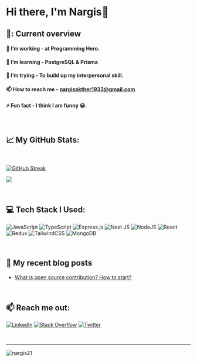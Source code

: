<h1>Hi there, I'm Nargis👋</h1>

## 👀: Current overview

#### 🔭 I’m working - at Programming Hero.

#### 🌱 I’m learning - PostgreSQL & Prisma

#### 🎯 I’m trying - To build up my interpersonal skill.

#### 📫 How to reach me - **nargisakther1933@gmail.com**

#### ⚡ Fun fact - I think I am funny 😀.

<br />

## 📈 My GitHub Stats:

</br>

[![GitHub Streak](https://github-readme-streak-stats.herokuapp.com?user=nargis21&theme=highcontrast&card_width=500&border=F0FA05&stroke=F0FA05&ring=F0FA05&fire=F0FA05&sideLabels=F0FA05&currStreakLabel=F0FA05)](https://git.io/streak-stats)

![](https://github-readme-stats.vercel.app/api/top-langs/?username=nargis21&theme=highcontrast&hide_border=false&include_all_commits=true&count_private=false&layout=compact)

</br>

## 💻 Tech Stack I Used:

![JavaScript](https://img.shields.io/badge/javascript-%23323330.svg?style=for-the-badge&logo=javascript&logoColor=%23F7DF1E) ![TypeScript](https://img.shields.io/badge/typescript-%23007ACC.svg?style=for-the-badge&logo=typescript&logoColor=white)  ![Express.js](https://img.shields.io/badge/express.js-%23404d59.svg?style=for-the-badge&logo=express&logoColor=%2361DAFB) ![Next JS](https://img.shields.io/badge/Next-black?style=for-the-badge&logo=next.js&logoColor=white) ![NodeJS](https://img.shields.io/badge/node.js-6DA55F?style=for-the-badge&logo=node.js&logoColor=white)  ![React](https://img.shields.io/badge/react-%2320232a.svg?style=for-the-badge&logo=react&logoColor=%2361DAFB) ![Redux](https://img.shields.io/badge/redux-%23593d88.svg?style=for-the-badge&logo=redux&logoColor=white) ![TailwindCSS](https://img.shields.io/badge/tailwindcss-%2338B2AC.svg?style=for-the-badge&logo=tailwind-css&logoColor=white) ![MongoDB](https://img.shields.io/badge/MongoDB-%234ea94b.svg?style=for-the-badge&logo=mongodb&logoColor=white) 

<br />

## 📑 My recent blog posts

<!-- BLOG-POST-LIST:START -->

- [What is open source contribution? How to start?](https://web.facebook.com/photo/?fbid=872165981161946&set=gm.1052215332900574&idorvanity=288111895977592)

<br/>

## 📫 Reach me out:

[![LinkedIn](https://img.shields.io/badge/LinkedIn-%230077B5.svg?logo=linkedin&logoColor=white)](https://www.linkedin.com/in/nargis-akther-dev) [![Stack Overflow](https://img.shields.io/badge/-Stackoverflow-FE7A16?logo=stack-overflow&logoColor=white)](https://stackoverflow.com/users/https://stackoverflow.com/users/19065756/nargis-akther?tab=profile) [![Twitter](https://img.shields.io/badge/Twitter-%231DA1F2.svg?logo=Twitter&logoColor=white)](https://twitter.com/nargisX21)

<br />

---

<p align="left"> <img src="https://komarev.com/ghpvc/?username=nargis21&label=Profile%20views&color=0e75b6&style=flat" alt="nargis21" /> </p>
